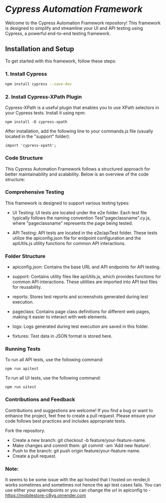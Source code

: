 # _Cypress Automation Framework_

Welcome to the Cypress Automation Framework repository! This framework is designed to simplify and streamline your UI and API testing using Cypress, a powerful end-to-end testing framework.

## Installation and Setup

To get started with this framework, follow these steps:

### 1. Install Cypress

```bash
npm install cypress --save-dev
```
### 2. Install Cypress-XPath Plugin
Cypress-XPath is a useful plugin that enables you to use XPath selectors in your Cypress tests. Install it using npm:
```
npm install -D cypress-xpath
```
After installation, add the following line to your commands.js file (usually located in the "support" folder):
```
import 'cypress-xpath';
```
### Code Structure
This Cypress Automation Framework follows a structured approach for better maintainability and scalability. Below is an overview of the code structure:
### Comprehensive Testing
This framework is designed to support various testing types:

- UI Testing: UI tests are located under the e2e folder. Each test file typically follows the naming convention Test"pageclassname".cy.js, where "pageclassname" represents the page being tested.

- API Testing: API tests are located in the e2e/apiTest folder. These tests utilize the apiconfig.json file for endpoint configuration and the apiUtils.js utility functions for common API interactions.


### Folder Structure
- apiconfig.json: Contains the base URL and API endpoints for API testing.
- support: Contains utility files like apiUtils.js, which provides functions for common API interactions. These utilities are imported into API test files for reusability.

- reports: Stores test reports and screenshots generated during test execution.

- pageclass: Contains page class definitions for different web pages, making it easier to interact with web elements.

- logs: Logs generated during test execution are saved in this folder.

- fixtures: Test data in JSON format is stored here.

### Running Tests
To run all API tests, use the following command:
```
npm run apitest
```
To run all UI tests, use the following command:
```
npm run uitest
```
### Contributions and Feedback
Contributions and suggestions are welcome! If you find a bug or want to enhance the project, feel free to create a pull request. Please ensure your code follows best practices and includes appropriate tests.

Fork the repository.
- Create a new branch: git checkout -b feature/your-feature-name.
- Make changes and commit them: git commit -am 'Add new feature'.
- Push to the branch: git push origin feature/your-feature-name.
- Create a pull request.

### Note:
It seems to be some issue with the api hosted that I hosted on render,it works sometimes and sometimes not hence the api test cases fails.
You can use either your apiendpoints or you can change the url in apiconfig to - 
https://mobilestore-c8yg.onrender.com